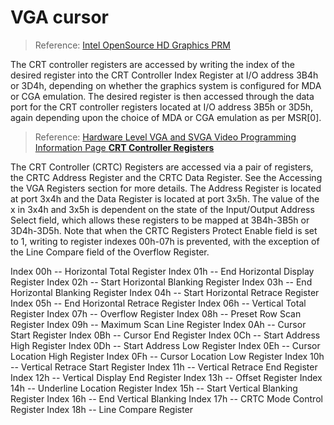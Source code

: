 # VGA cursor
> Reference: 
> [Intel OpenSource HD Graphics PRM](https://01.org/sites/default/files/documentation/snb_ihd_os_vol3_part1_0.pdf)


The CRT controller registers are accessed by writing the index of the desired register into the CRT Controller Index Register at I/O address 3B4h or 3D4h, depending on whether the graphics system is configured for MDA or CGA emulation. The desired register is then accessed through the data port for the CRT controller registers located at I/O address 3B5h or 3D5h, again depending upon the choice of 
MDA or CGA emulation as per MSR[0].

> Reference: 
> [Hardware Level VGA and SVGA Video Programming Information Page **CRT Controller Registers** ](http://www.osdever.net/FreeVGA/vga/crtcreg.htm#0E)

The CRT Controller (CRTC) Registers are accessed via a pair of registers, the CRTC Address Register and the CRTC Data Register. See the Accessing the VGA Registers section for more details. The Address Register is located at port 3x4h and the Data Register is located at port 3x5h.  The value of the x in 3x4h and 3x5h is dependent on the state of the Input/Output Address Select field, which allows these registers to be mapped at 3B4h-3B5h or 3D4h-3D5h.   Note that when the CRTC Registers Protect Enable field is set to 1, writing to register indexes 00h-07h is prevented, with the exception of the Line Compare field of the Overflow Register.

Index 00h -- Horizontal Total Register
Index 01h -- End Horizontal Display Register
Index 02h -- Start Horizontal Blanking Register
Index 03h -- End Horizontal Blanking Register
Index 04h -- Start Horizontal Retrace Register
Index 05h -- End Horizontal Retrace Register
Index 06h -- Vertical Total Register
Index 07h -- Overflow Register
Index 08h -- Preset Row Scan Register
Index 09h -- Maximum Scan Line Register
Index 0Ah -- Cursor Start Register
Index 0Bh -- Cursor End Register
Index 0Ch -- Start Address High Register
Index 0Dh -- Start Address Low Register
Index 0Eh -- Cursor Location High Register
Index 0Fh -- Cursor Location Low Register
Index 10h -- Vertical Retrace Start Register
Index 11h -- Vertical Retrace End Register
Index 12h -- Vertical Display End Register
Index 13h -- Offset Register
Index 14h -- Underline Location Register
Index 15h -- Start Vertical Blanking Register
Index 16h -- End Vertical Blanking
Index 17h -- CRTC Mode Control Register
Index 18h -- Line Compare Register
